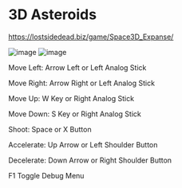 # 3D Asteroids

https://lostsidedead.biz/game/Space3D_Expanse/

![image](https://github.com/user-attachments/assets/c5d3a59b-f740-400b-a93e-cc2a3d5ac9ef)
![image](https://github.com/user-attachments/assets/15ae98dc-e012-4741-b13d-ba614db9cdd2)

Move Left: Arrow Left or Left Analog Stick

Move Right: Arrow Right or Left Analog Stick

Move Up: W Key or Right Analog Stick

Move Down: S Key or Right Analog Stick

Shoot: Space or X Button

Accelerate: Up Arrow or Left Shoulder Button

Decelerate: Down Arrow or Right Shoulder Button

F1 Toggle Debug Menu

